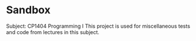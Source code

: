 # Sandbox
Subject: CP1404 Programming I
This project is used for miscellaneous tests and code from lectures in this subject.
